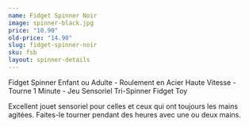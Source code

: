 ```yaml
---
name: Fidget Spinner Noir
image: spinner-black.jpg
price: "10.90"
old-price: "14.90"
slug: fidget-spinner-noir
sku: fsb
layout: spinner-details
---
```

Fidget Spinner Enfant ou Adulte - Roulement en Acier Haute Vitesse - Tourne 1 Minute - Jeu Sensoriel Tri-Spinner Fidget Toy

Excellent jouet sensoriel pour celles et ceux qui ont toujours les mains agitées. Faites-le tourner pendant des heures avec une ou deux mains.